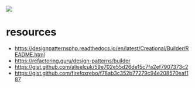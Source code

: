 
![](https://refactoring.guru/images/patterns/content/builder/builder-en.png)

# resources

* https://designpatternsphp.readthedocs.io/en/latest/Creational/Builder/README.html
*  https://refactoring.guru/design-patterns/builder
* https://gist.github.com/aliselcuk/59e702e55d26de15c7fa2ef7907373c2
* https://gist.github.com/firefoxrebo/f78ab3c352b77279c94e208570eaf187
